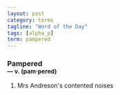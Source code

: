 ```yaml
---
layout: post
category: terms
tagline: "Word of the Day"
tags: [alpha_p]
term: pampered
---
```


<h3>Pampered<br/> <small>&mdash; v. (pam<span>&middot;</span>pered)</small></h3>
<p><ol><li>Mrs Andreson's contented noises</li>
</ol></p>
